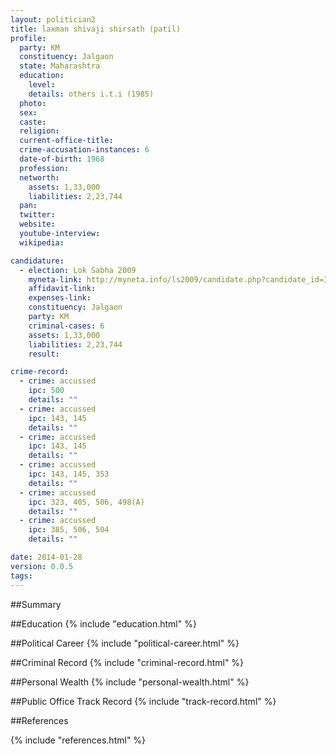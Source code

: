 ```yaml
---
layout: politician2
title: laxman shivaji shirsath (patil)
profile: 
  party: KM
  constituency: Jalgaon
  state: Maharashtra
  education: 
    level: 
    details: others i.t.i (1985)
  photo: 
  sex: 
  caste: 
  religion: 
  current-office-title: 
  crime-accusation-instances: 6
  date-of-birth: 1968
  profession: 
  networth: 
    assets: 1,33,000
    liabilities: 2,23,744
  pan: 
  twitter: 
  website: 
  youtube-interview: 
  wikipedia: 

candidature: 
  - election: Lok Sabha 2009
    myneta-link: http://myneta.info/ls2009/candidate.php?candidate_id=3463
    affidavit-link: 
    expenses-link: 
    constituency: Jalgaon 
    party: KM
    criminal-cases: 6
    assets: 1,33,000
    liabilities: 2,23,744
    result:  

crime-record: 
  - crime: accussed
    ipc: 500
    details: "" 
  - crime: accussed
    ipc: 143, 145
    details: "" 
  - crime: accussed
    ipc: 143, 145
    details: "" 
  - crime: accussed
    ipc: 143, 145, 353
    details: "" 
  - crime: accussed
    ipc: 323, 405, 506, 498(A)
    details: "" 
  - crime: accussed
    ipc: 385, 506, 504
    details: "" 

date: 2014-01-28
version: 0.0.5
tags: 
---
```

##Summary


##Education
{% include "education.html" %}


##Political Career
{% include "political-career.html" %}


##Criminal Record
{% include "criminal-record.html" %}


##Personal Wealth
{% include "personal-wealth.html" %}


##Public Office Track Record
{% include "track-record.html" %}


##References


{% include "references.html" %}